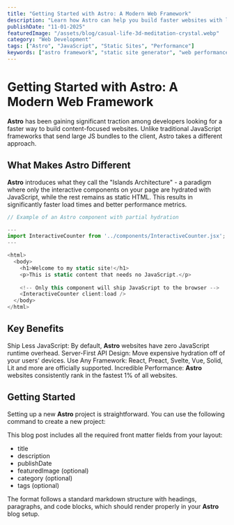 ```yaml
---
title: "Getting Started with Astro: A Modern Web Framework"
description: "Learn how Astro can help you build faster websites with less JavaScript while maintaining a great developer experience."
publishDate: "11-01-2025"
featuredImage: "/assets/blog/casual-life-3d-meditation-crystal.webp"
category: "Web Development"
tags: ["Astro", "JavaScript", "Static Sites", "Performance"]
keywords: ["astro framework", "static site generator", "web performance", "islands architecture", "component-based", "partial hydration"]
---
```


# Getting Started with Astro: A Modern Web Framework

**Astro** has been gaining significant traction among developers looking for a faster way to build content-focused websites. Unlike traditional JavaScript frameworks that send large JS bundles to the client, Astro takes a different approach.

## What Makes Astro Different

**Astro** introduces what they call the "Islands Architecture" - a paradigm where only the interactive components on your page are hydrated with JavaScript, while the rest remains as static HTML. This results in significantly faster load times and better performance metrics.

```js
// Example of an Astro component with partial hydration

---
import InteractiveCounter from '../components/InteractiveCounter.jsx';
---

<html>
  <body>
    <h1>Welcome to my static site!</h1>
    <p>This is static content that needs no JavaScript.</p>
    
    <!-- Only this component will ship JavaScript to the browser -->
    <InteractiveCounter client:load />
  </body>
</html>

```

## Key Benefits

Ship Less JavaScript: By default, **Astro** websites have zero JavaScript runtime overhead.
Server-First API Design: Move expensive hydration off of your users' devices.
Use Any Framework: React, Preact, Svelte, Vue, Solid, Lit and more are officially supported.
Incredible Performance: **Astro** websites consistently rank in the fastest 1% of all websites.

## Getting Started
Setting up a new **Astro** project is straightforward. You can use the following command to create a new project:

This blog post includes all the required front matter fields from your layout:
- title
- description
- publishDate
- featuredImage (optional)
- category (optional)
- tags (optional)


The format follows a standard markdown structure with headings, paragraphs, and code blocks, which should render properly in your **Astro** blog setup.